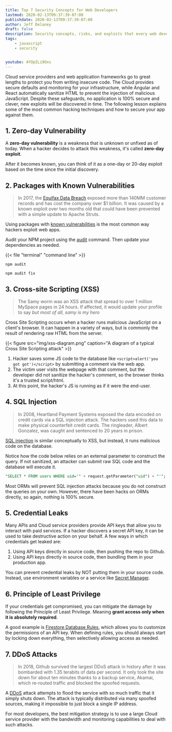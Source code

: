 ```yaml
---
title: Top 7 Security Concepts for Web Developers
lastmod: 2020-02-13T09:37:39-07:00
publishdate: 2020-02-13T09:37:39-07:00
author: Jeff Delaney
draft: false
description: Security concepts, risks, and exploits that every web developer should know about. 
tags: 
    - javascript
    - security


youtube: 4YOpILi9Oxs
---
```


Cloud service providers and web application frameworks go to great lengths to protect you from writing insecure code. The Cloud provides secure defaults and monitoring for your infrastructure, while Angular and React automatically sanitize HTML to prevent the injection of malicious JavaScript. Despite these safeguards, no application is 100% secure and clever, new exploits will be discovered in time. The following lesson explains some of the most common hacking techniques and how to secure your app against them. 

## 1. Zero-day Vulnerability

A **zero-day vulnerability** is a weakness that is unknown or unfixed as of today. When a hacker decides to attack this weakness, it's called **zero-day exploit**. 

After it becomes known, you can think of it as a one-day or 20-day exploit based on the time since the initial discovery. 

## 2. Packages with Known Vulnerabilities

> In 2017, the [Equifax Data Breach](https://www.cnet.com/news/equifax-ceo-data-breach-heres-what-went-wrong/) exposed more than 140MM customer records and has cost the company over $1 billion. It was caused by a known exploit over two months old that could have been prevented with a simple update to Apache Struts. 

Using packages with [known vulnerabilities](https://owasp.org/www-project-top-ten/OWASP_Top_Ten_2017/Top_10-2017_A9-Using_Components_with_Known_Vulnerabilities) is the most common way hackers exploit web apps. 

Audit your NPM project using the [audit](https://docs.npmjs.com/cli/audit) command. Then update your dependencies as needed.  

{{< file "terminal" "command line" >}}
```text
npm audit

npm audit fix
```


## 3. Cross-site Scripting (XSS)

> The Samy worm was an XSS attack that spread to over 1 million MySpace pages in 24 hours. If affected, it would update your profile to say *but most of all, samy is my hero*

<div class="insta">

</div>


Cross Site Scripting occurs when a hacker runs malicious JavaScript on a client's browser. It can happen in a variety of ways, but is commonly the result of rendering raw HTML from the server. 

{{< figure src="img/xss-diagram.png" caption="A diagram of a typical Cross Site Scripting attack" >}}

1. Hacker saves some JS code to the database like `<script>alert('you got got')</script>` by submitting a comment via the web app. 
2. The victim user visits the webpage with that comment, but the developer did not sanitize the hacker's comment, so the browser thinks it's a trusted script/html. 
3. At this point, the hacker's JS is running as if it were the end-user. 

## 4. SQL Injection

> In 2008, Heartland Payment Systems exposed the data encoded on credit cards via a SQL injection attack. The hackers used this data to make physical counterfeit credit cards. The ringleader, Albert Gonzalez, was caught and sentenced to 20 years in prison. 

[SQL injection](https://owasp.org/www-project-top-ten/OWASP_Top_Ten_2017/Top_10-2017_A1-Injection) is similar conceptually to XSS, but instead, it runs malicious code on the database. 

Notice how the code below relies on an external parameter to construct the query. If not sanitized, an attacker can submit raw SQL code and the database will execute it. 

```sql
"SELECT * FROM users WHERE uid='" + request.getParameter("uid") + "'";
```


Most ORMs will prevent SQL injection attacks because you do not construct the queries on your own. However, there have been hacks on ORMs directly, so again, nothing is 100% secure. 

## 5. Credential Leaks

Many APIs and Cloud service providers provide API keys that allow you to interact with paid services. If a hacker discovers a secret API key, it can be used to take destructive action on your behalf. A few ways in which credentials get leaked are:

1. Using API keys directly in source code, then pushing the repo to Github. 
2. Using API keys directly in source code, then bundling them in your production app. 

You can prevent credential leaks by NOT putting them in your source code. Instead, use environment variables or a service like [Secret Manager](https://cloud.google.com/secret-manager/docs). 


## 6. Principle of Least Privilege

If your credentials get compromised, you can mitigate the damage by following the Principle of Least Privilege. Meaning **grant access only when it is absolutely required**. 

A good example is [Firestore Database Rules](/snippets/firestore-rules-recipes/), which allows you to customize the permissions of an API key. When defining rules, you should always start by locking down everything, then selectively allowing access as needed. 

## 7. DDoS Attacks

> In 2018, Github survived the largest DDoS attack in history after it was bombarded with 1.35 terabits of data per second. It only took the site down for about ten minutes thanks to a backup service, Akamai, which re-routed traffic and blocked the spoofed requests. 

A [DDoS](https://en.wikipedia.org/wiki/Denial-of-service_attack) attack attempts to flood the service with so much traffic that it simply shuts down. The attack is typically distributed via many spoofed sources, making it impossible to just block a single IP address. 

For most developers, the best mitigation strategy is to use a large Cloud service provider with the bandwidth and monitoring capabilities to deal with such attacks. 
